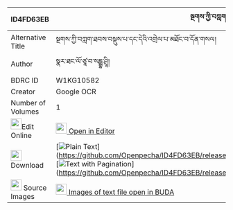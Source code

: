 |ID4FD63EB|སྔགས་ཀྱི་བཀླག་ཐབས་བསྡུས་པའི་ཊཱིཀྐ་མཐོང་བ་དོན་གསལ། 
| --- | --- 
|Alternative Title |སྔགས་ཀྱི་བཀླག་ཐབས་བསྡུས་པ་དང་དེའི་འགྲེལ་པ་མཐོང་བ་དོན་གསལ།
|Author| སྣར་ཐང་ལོ་ཙཱ་བ་སངྒྷ་ཤྲཱི།
|BDRC ID | W1KG10582
|Creator | Google OCR
|Number of Volumes| 1
|<img width="25" src="https://img.icons8.com/color/25/000000/edit-property.png">Edit Online| [<img width="25" src="https://avatars.githubusercontent.com/u/45091458?s=200&v=4"> Open in Editor](http://editor.openpecha.org/ID4FD63EB)
|<img width="25" src="https://img.icons8.com/fluent/48/000000/download-2.png"/>  Download | [![](https://img.icons8.com/color/20/000000/txt.png)Plain Text](https://github.com/Openpecha/ID4FD63EB/releases/download/v1/ngak_kyi_lak_tab_dupa_i_tikka(_plain_ID4FD63EB.zip), [![](https://img.icons8.com/color/20/000000/txt.png)Text with Pagination](https://github.com/Openpecha/ID4FD63EB/releases/download/v1/ngak_kyi_lak_tab_dupa_i_tikka(_pages_ID4FD63EB.zip)
|<img width="25" src="https://img.icons8.com/plasticine/100/000000/pictures-folder.png"/>  Source Images | [<img width="25" src="https://library.bdrc.io/icons/BUDA-small.svg"> Images of text file open in BUDA](https://library.bdrc.io/show/bdr:W1KG10582)